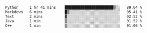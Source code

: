 <!--START_SECTION:waka-->

```txt
Python     1 hr 41 mins    ██████████████████████▒░░   89.04 %
Markdown   6 mins          █▒░░░░░░░░░░░░░░░░░░░░░░░   05.41 %
Text       2 mins          ▓░░░░░░░░░░░░░░░░░░░░░░░░   02.52 %
Java       1 min           ▒░░░░░░░░░░░░░░░░░░░░░░░░   01.52 %
C++        1 min           ▒░░░░░░░░░░░░░░░░░░░░░░░░   01.06 %
```

<!--END_SECTION:waka-->
